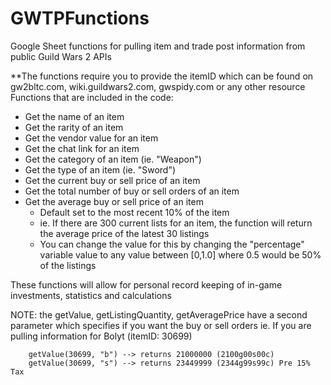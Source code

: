 # GWTPFunctions
Google Sheet functions for pulling item and trade post information from public Guild Wars 2 APIs

**The functions require you to provide the itemID which can be found on gw2bltc.com, wiki.guildwars2.com, gwspidy.com or any other resource
Functions that are included in the code:
  - Get the name of an item
  - Get the rarity of an item
  - Get the vendor value for an item
  - Get the chat link for an item
  - Get the category of an item (ie. "Weapon")
  - Get the type of an item (ie. "Sword")
  - Get the current buy or sell price of an item
  - Get the total number of buy or sell orders of an item
  - Get the average buy or sell price of an item 
      - Default set to the most recent 10% of the item
      - ie. If there are 300 current lists for an item, the function will return the average price of the latest 30 listings
      - You can change the value for this by changing the "percentage" variable value to any value between [0,1.0] where 0.5 would be 50% of the listings
    
These functions will allow for personal record keeping of in-game investments, statistics and calculations

NOTE: the getValue, getListingQuantity, getAveragePrice have a second parameter which specifies if you want the buy or sell orders
      ie. If you are pulling information for Bolyt (itemID: 30699)

        getValue(30699, "b") --> returns 21000000 (2100g00s00c)
        getValue(30699, "s") --> returns 23449999 (2344g99s99c) Pre 15% Tax
      
